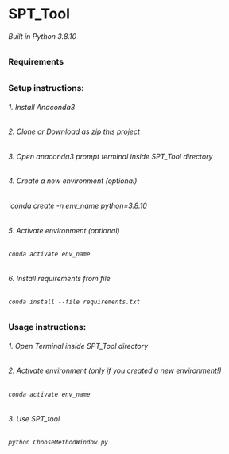 # SPT_Tool
###### Built in Python 3.8.10

### Requirements 
###### 

### Setup instructions:
###### 1. Install Anaconda3
###### 2. Clone or Download as zip this project
###### 3. Open anaconda3 prompt terminal inside SPT_Tool directory
###### 4. Create a new environment (optional)
###### `conda create -n env_name python=3.8.10
###### 5. Activate environment (optional)
###### `conda activate env_name`
###### 6. Install requirements from file
###### `conda install --file requirements.txt`

### Usage instructions: 
###### 1. Open Terminal inside SPT_Tool directory
###### 2. Activate environment (only if you created a new environment!)
###### `conda activate env_name`
###### 3. Use SPT_tool
###### `python ChooseMethodWindow.py`

